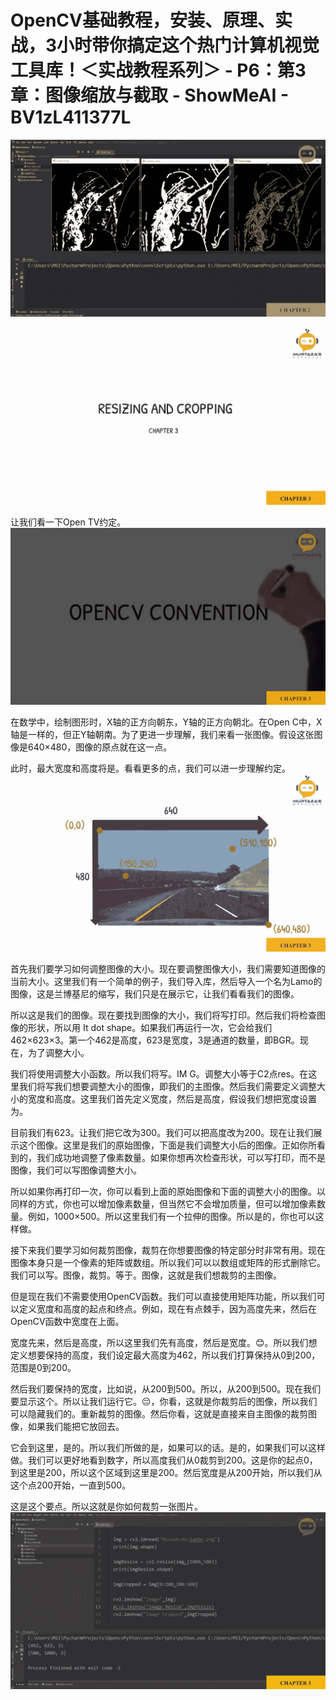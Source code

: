 # OpenCV基础教程，安装、原理、实战，3小时带你搞定这个热门计算机视觉工具库！＜实战教程系列＞ - P6：第3章：图像缩放与截取 - ShowMeAI - BV1zL411377L

![](img/c02cc4a0b399f0cf618147483dcfffbe_0.png)

![](img/c02cc4a0b399f0cf618147483dcfffbe_1.png)

让我们看一下Open TV约定。![](img/c02cc4a0b399f0cf618147483dcfffbe_3.png)

在数学中，绘制图形时，X轴的正方向朝东，Y轴的正方向朝北。在Open C中，X轴是一样的，但正Y轴朝南。为了更进一步理解，我们来看一张图像。假设这张图像是640×480，图像的原点就在这一点。

此时，最大宽度和高度将是。看看更多的点，我们可以进一步理解约定。![](img/c02cc4a0b399f0cf618147483dcfffbe_5.png)

首先我们要学习如何调整图像的大小。现在要调整图像大小，我们需要知道图像的当前大小。这里我们有一个简单的例子，我们导入库，然后导入一个名为Lamo的图像，这是兰博基尼的缩写，我们只是在展示它，让我们看看我们的图像。

所以这是我们的图像。现在要找到图像的大小，我们将写打印。然后我们将检查图像的形状，所以用 It dot shape。如果我们再运行一次，它会给我们462×623×3。第一个462是高度，623是宽度，3是通道的数量，即BGR。现在，为了调整大小。

我们将使用调整大小函数。所以我们将写。IM G。调整大小等于C2点res。在这里我们将写我们想要调整大小的图像，即我们的主图像。然后我们需要定义调整大小的宽度和高度。这里我们首先定义宽度，然后是高度，假设我们想把宽度设置为。

目前我们有623。让我们把它改为300。我们可以把高度改为200。现在让我们展示这个图像。这里是我们的原始图像，下面是我们调整大小后的图像。正如你所看到的，我们成功地调整了像素数量。如果你想再次检查形状，可以写打印，而不是图像，我们可以写图像调整大小。

所以如果你再打印一次，你可以看到上面的原始图像和下面的调整大小的图像。以同样的方式，你也可以增加像素数量，但当然它不会增加质量，但可以增加像素数量。例如，1000×500。所以这里我们有一个拉伸的图像。所以是的，你也可以这样做。

接下来我们要学习如何裁剪图像，裁剪在你想要图像的特定部分时非常有用。现在图像本身只是一个像素的矩阵或数组。所以我们可以以数组或矩阵的形式删除它。我们可以写。图像，裁剪。等于。图像，这就是我们想裁剪的主图像。

但是现在我们不需要使用OpenCV函数。我们可以直接使用矩阵功能，所以我们可以定义宽度和高度的起点和终点。例如，现在有点棘手，因为高度先来，然后在OpenCV函数中宽度在上面。

宽度先来，然后是高度，所以这里我们先有高度，然后是宽度。😊。所以我们想定义想要保持的高度，我们设定最大高度为462，所以我们打算保持从0到200，范围是0到200。

然后我们要保持的宽度，比如说，从200到500。所以，从200到500。现在我们要显示这个。所以让我们运行它。😔，你看，这就是你裁剪后的图像，所以我们可以隐藏我们的。重新裁剪的图像。然后你看，这就是直接来自主图像的裁剪图像，如果我们能把它放回去。

它会到这里，是的。所以我们所做的是，如果可以的话。是的，如果我们可以这样做。我们可以更好地看到数字，所以高度我们从0裁剪到200。这是你的起点0，到这里是200，所以这个区域到这里是200。然后宽度是从200开始，所以我们从这个点200开始，一直到500。

这是这个要点。所以这就是你如何裁剪一张图片。![](img/c02cc4a0b399f0cf618147483dcfffbe_7.png)
